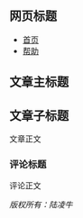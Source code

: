 <html>
<head> 
<meta charset="utf-8"> 
<title>菜鸟教程(runoob.com)</title> 
</head>
<body>
<article>
	<hgroup> 
	<h1>网页标题</h1>
	<footer>    
		<ul>        
			<li>
				<nav>
					 <a href="首页">首页</a>
				</nav>  
			</li>        
			<li>
				<nav>
					 <a href="帮助">帮助</a>
				</nav>
			</li>        
		</ul>
	</footer>
			<h2>文章主标题</h2>   
			<h2>文章子标题</h2>   
			文章正文
			<h3>评论标题</h3>
			评论正文
		<p>	
			<address>     
					版权所有：陆凌牛  
			</address>  
		</p>
	</hgroup>
</article>
</body>
</html>
